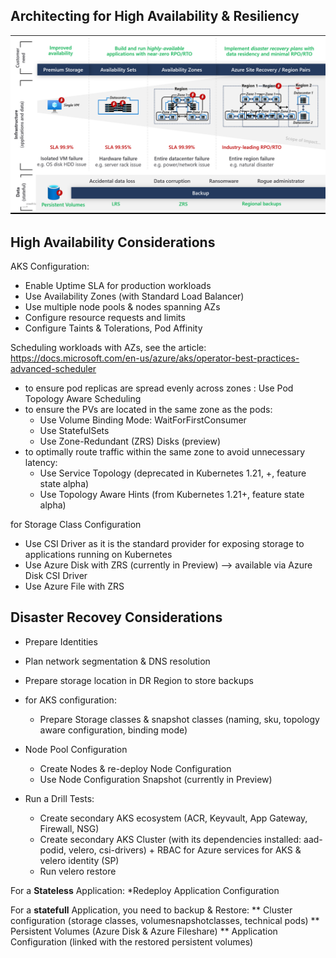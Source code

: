 ## Architecting for High Availability & Resiliency

![Plan Backup Restore](./media/plan_backup_restore.png)

## High Availability Considerations
AKS Configuration:
* Enable Uptime SLA for production workloads
* Use Availability Zones (with Standard Load Balancer)
* Use multiple node pools & nodes spanning AZs
* Configure resource requests and limits
* Configure Taints & Tolerations, Pod Affinity


Scheduling workloads with AZs, see the article: https://docs.microsoft.com/en-us/azure/aks/operator-best-practices-advanced-scheduler
  - to ensure pod replicas are spread evenly across zones : Use Pod Topology Aware Scheduling 
  - to ensure the PVs are located in the same zone as the pods:
     - Use Volume Binding Mode: WaitForFirstConsumer
     - Use StatefulSets
     - Use Zone-Redundant (ZRS) Disks (preview)
   - to optimally route traffic within the same zone to avoid unnecessary latency: 
      - Use Service Topology (deprecated in Kubernetes 1.21, +, feature state alpha)
      - Use Topology Aware Hints (from Kubernetes 1.21+, feature state alpha)


for Storage Class Configuration
* Use CSI Driver as it is the standard provider for exposing storage to applications running on Kubernetes
* Use Azure Disk with ZRS (currently in Preview) --> available via Azure Disk CSI Driver
* Use Azure File with ZRS

## Disaster Recovey Considerations


* Prepare Identities
* Plan network segmentation & DNS resolution
* Prepare storage location in DR Region to store backups
* for AKS configuration: 
  * Prepare Storage classes & snapshot classes (naming, sku, topology aware configuration, binding mode)

* Node Pool Configuration
  * Create Nodes & re-deploy Node Configuration
  * Use Node Configuration Snapshot (currently in Preview)


* Run a Drill Tests:
	* Create secondary AKS ecosystem (ACR, Keyvault, App Gateway, Firewall, NSG)
	* Create secondary AKS Cluster (with its dependencies installed: aad-podid, velero, csi-drivers) + RBAC for Azure services for AKS & velero identity (SP)
  * Run velero restore 



For a **Stateless** Application: 
*Redeploy Application Configuration 

For a **statefull** Application, you need to backup & Restore:
** Cluster configuration (storage classes, volumesnapshotclasses, technical pods)
** Persistent Volumes (Azure Disk & Azure Fileshare)
** Application Configuration (linked with the restored persistent volumes)
